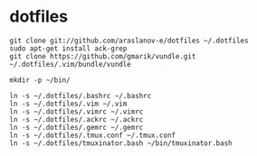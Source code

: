 # dotfiles

    git clone git://github.com/araslanov-e/dotfiles ~/.dotfiles
    sudo apt-get install ack-grep
    git clone https://github.com/gmarik/vundle.git ~/.dotfiles/.vim/bundle/vundle

    mkdir -p ~/bin/

    ln -s ~/.dotfiles/.bashrc ~/.bashrc
    ln -s ~/.dotfiles/.vim ~/.vim
    ln -s ~/.dotfiles/.vimrc ~/.vimrc
    ln -s ~/.dotfiles/.ackrc ~/.ackrc
    ln -s ~/.dotfiles/.gemrc ~/.gemrc
    ln -s ~/.dotfiles/.tmux.conf ~/.tmux.conf
    ln -s ~/.dotfiles/tmuxinator.bash ~/bin/tmuxinator.bash


